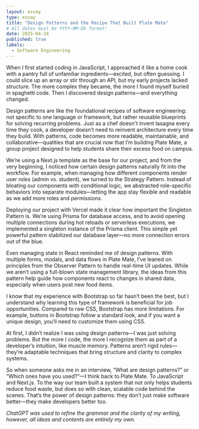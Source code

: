```yaml
---
layout: essay
type: essay
title: "Design Patterns and the Recipe That Built Plate Mate"
# All dates must be YYYY-MM-DD format!
date: 2025-04-24
published: true
labels:
  - Software Engineering
---
```


When I first started coding in JavaScript, I approached it like a home cook with a pantry full of unfamiliar ingredients—excited, but often guessing. I could slice up an array or stir through an API, but my early projects lacked structure. The more complex they became, the more I found myself buried in spaghetti code. Then I discovered design patterns—and everything changed.

Design patterns are like the foundational recipes of software engineering: not specific to one language or framework, but rather reusable blueprints for solving recurring problems. Just as a chef doesn't invent lasagna every time they cook, a developer doesn’t need to reinvent architecture every time they build. With patterns, code becomes more readable, maintainable, and collaborative—qualities that are crucial now that I’m building Plate Mate, a group project designed to help students share their excess food on campus.

We’re using a Next.js template as the base for our project, and from the very beginning, I noticed how certain design patterns naturally fit into the workflow. For example, when managing how different components render user roles (admin vs. student), we turned to the Strategy Pattern. Instead of bloating our components with conditional logic, we abstracted role-specific behaviors into separate modules—letting the app stay flexible and readable as we add more roles and permissions.

Deploying our project with Vercel made it clear how important the Singleton Pattern is. We’re using Prisma for database access, and to avoid opening multiple connections during hot reloads or serverless executions, we implemented a singleton instance of the Prisma client. This simple yet powerful pattern stabilized our database layer—no more connection errors out of the blue.

Even managing state in React reminded me of design patterns. With multiple forms, modals, and data flows in Plate Mate, I’ve leaned on principles from the Observer Pattern to handle real-time UI updates. While we aren’t using a full-blown state management library, the ideas from this pattern help guide how components react to changes in shared data, especially when users post new food items.

I know that my experience with Bootstrap so far hasn’t been the best, but I understand why learning this type of framework is beneficial for job opportunities. Compared to raw CSS, Bootstrap has more limitations. For example, buttons in Bootstrap follow a standard look, and if you want a unique design, you’ll need to customize them using CSS.

At first, I didn’t realize I was using design patterns—I was just solving problems. But the more I code, the more I recognize them as part of a developer’s intuition, like muscle memory. Patterns aren’t rigid rules—they’re adaptable techniques that bring structure and clarity to complex systems.

So when someone asks me in an interview, “What are design patterns?” or “Which ones have you used?”—I think back to Plate Mate. To JavaScript and Next.js. To the way our team built a system that not only helps students reduce food waste, but does so with clean, scalable code behind the scenes. That’s the power of design patterns: they don’t just make software better—they make developers better too.


*ChatGPT was used to refine the grammar and the clarity of my writing, however, all ideas and contents are entirely my own.*
